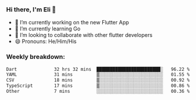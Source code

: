 ### Hi there, I'm Eli 👋
- 🔭 I’m currently working on the new Flutter App
- 🌱 I’m currently learning Go
- 🦄 I’m looking to collaborate with other flutter developers
- 😄 Pronouns: He/Him/His

### Weekly breakdown:
<!--START_SECTION:waka-->

```txt
Dart              32 hrs 32 mins  ████████████████████████░   96.22 %
YAML              31 mins         ▒░░░░░░░░░░░░░░░░░░░░░░░░   01.55 %
CSV               18 mins         ▒░░░░░░░░░░░░░░░░░░░░░░░░   00.92 %
TypeScript        17 mins         ▒░░░░░░░░░░░░░░░░░░░░░░░░   00.86 %
Other             7 mins          ░░░░░░░░░░░░░░░░░░░░░░░░░   00.36 %
```

<!--END_SECTION:waka-->
